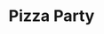 ---
inv_num: 2004-009
add_credit: Michael  Frumin
url: 2004-009-pizza-party
title: Pizza Party
year: '2004'
display_year: '2004'
medium: Software
dims:
pitch: "​Software to order pizza over the command line."
ps: ​Check the related code below to download this if u r down. Note, it doesn’t work
  anymore, but it has lived on <a href="https://github.com/TheBored/SiriProxy-PizzaParty">through
  the magic of open source</a>.
live_url:
youtube: https://www.youtube.com/watch?v=PnVaQQVla1Y
related_code: https://github.com/coryarcangel/Pizza-Party-0.1.b
subheading:
download:
commission:
related: "[4114] [2013-138-the-source-pizza-party] 2013 138 The Source Issue 2 Pizza
  Party (SRF-015)"
layout: things-i-made
---